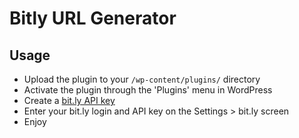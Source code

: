 # Bitly URL Generator

## Usage

* Upload the plugin to your `/wp-content/plugins/` directory
* Activate the plugin through the 'Plugins' menu in WordPress
* Create a [bit.ly API key](http://bitly.com/a/your_api_key)
* Enter your bit.ly login and API key on the Settings > bit.ly screen
* Enjoy